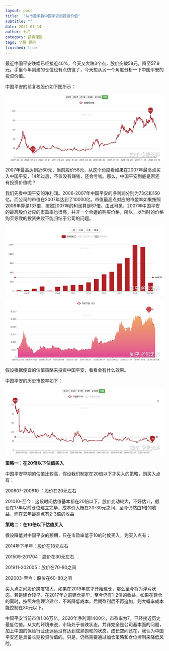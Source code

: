 ```yaml
---
layout: post
title:  "从市盈率看中国平安的投资价值"
subtitle: ""
date: 2021-07-14
author: 七月
category: 投资理财
tags: 个股 保险
finished: true
---
```


最近中国平安跌幅已经接近40%，今天又大跌3个点，股价突破58元，降至57.9元。手里今年刚建的仓位也有点彷徨了，今天想从另一个角度分析一下中国平安的投资价值。

中国平安的前复权股价如下图所示：

![img](/img/2021-07-14-Pingan_601318/v2-853da82633c02089774dc7fffebb12e6_b.jpg)

2007年最高达到近60元，当前股价58元，从这个角度看如果在2007年最高点买入中国平安，14年过后，不仅没有赚钱，还会亏钱。那么，中国平安到底是否还有投资价值呢？

我们先看中国平安的净利润。2006-2007年中国平安的净利润分别为73亿和150亿。而公司的市值在2007年达到了10000亿。市值最高点对应的市盈率如果按照2006年算是137倍，按照2007年的利润算是67倍。由此可见，2007年中国平安的最高股价对应的市盈率也很高，并非一个合适的购买价格，所以，以当时的价格购买导致的投资失败不能归结于公司的问题。

![img](/img/2021-07-14-Pingan_601318/v2-e798631d5f3e258365d7fe431bad1392_b.jpg)

![img](/img/2021-07-14-Pingan_601318/v2-ae1368c810c11aeba6f590734c959695_b.jpg)

假设根据便宜的估值策略来投资中国平安，看看会有什么效果。

中国平安的历史市盈率如下：

![img](/img/2021-07-14-Pingan_601318/v2-80b04c7552818c856ac44efaf3f61b46_b.jpg)

**策略一：在20倍以下估值买入**

中国平安早期的估值比较高，假设我们制定在20倍以下才买入的策略，则买入点有：

200807-200810 ：股价在20元左右

201010-至今：这段时间估值基本都在20倍以下，股价变动较大，不好估计，假设在17年以前仓位建立完毕，成本价大概在20-30元之间，至今仍然由1倍的收益，而在去年最高点有2-3倍的收益

**策略二：在10倍以下估值买入**

假设降低对中国平安的预期，只在市盈率低于10的时候买入，则买入点有：

2014年下半年：股价在18元左右

201509-201704：股价在30元左右

201911-202005：股价在70-80之间

202003-至今：股价在60-80之间

买入点之间股价跨度较大，如果在2019年底才开始建仓，那么至今将为浮亏状态。若是建仓较早，在2017年之前建仓完毕，至今仍有1-2倍的收益。如果在建仓的同时，按照左侧理论建仓，不断降低成本，后期盈利后不再追加，则大概率成本能控制在30元以下。

中国平安当前市值1.06万亿，2020年净利润1400亿，市盈率为7，已经接近历史最低估值。从大的环境来说，市场处于普跌状态，并非完全是公司基本面的问题，加上中国的保险行业还远远没有达到成熟饱和的状态，成长空间还在，我认为中国平安还是具备长期投资价值的。只是，仍然需要通过加仓策略和仓位控制来降低风险。